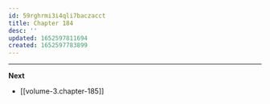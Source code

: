 ```yaml
---
id: 59rghrmi3i4qli7baczacct
title: Chapter 184
desc: ''
updated: 1652597811694
created: 1652597783899
---
```




____

**Next**
* [[volume-3.chapter-185]]